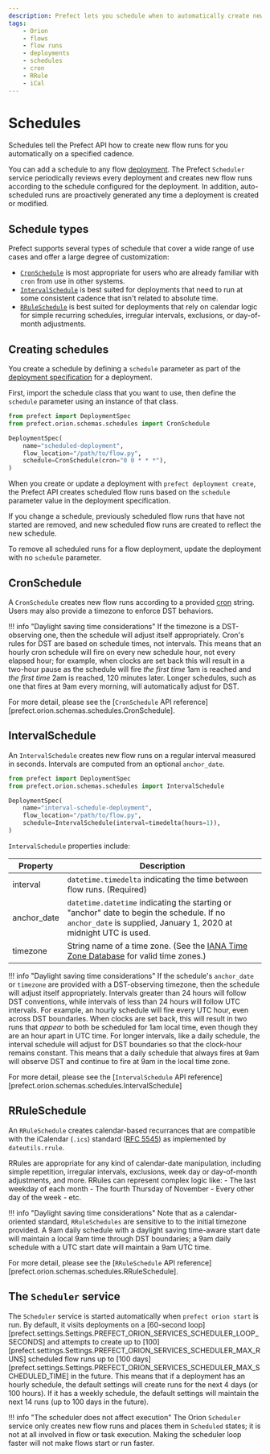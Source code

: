 ```yaml
---
description: Prefect lets you schedule when to automatically create new flow runs.
tags:
    - Orion
    - flows
    - flow runs
    - deployments
    - schedules
    - cron
    - RRule
    - iCal
---
```


# Schedules

Schedules tell the Prefect API how to create new flow runs for you automatically on a specified cadence.

You can add a schedule to any flow [deployment](/concepts/deployments/). The Prefect `Scheduler` service periodically reviews every deployment and creates new flow runs according to the schedule configured for the deployment. In addition, auto-scheduled runs are proactively generated any time a deployment is created or modified.

## Schedule types

Prefect supports several types of schedule that cover a wide range of use cases and offer a large degree of customization:

- [`CronSchedule`](#cronschedule) is most appropriate for users who are already familiar with `cron` from use in other systems.
- [`IntervalSchedule`](#intervalschedule) is best suited for deployments that need to run at some consistent cadence that isn't related to absolute time.
- [`RRuleSchedule`](#rruleschedule) is best suited for deployments that rely on calendar logic for simple recurring schedules, irregular intervals, exclusions, or day-of-month adjustments.

## Creating schedules

You create a schedule by defining a `schedule` parameter as part of the [deployment specification](/concepts/deployments/#deployment-specifications) for a deployment.

First, import the schedule class that you want to use, then define the `schedule` parameter using an instance of that class.

```python
from prefect import DeploymentSpec
from prefect.orion.schemas.schedules import CronSchedule

DeploymentSpec(
    name="scheduled-deployment",
    flow_location="/path/to/flow.py",
    schedule=CronSchedule(cron="0 0 * * *"),
)
```

When you create or update a deployment with `prefect deployment create`, the Prefect API creates scheduled flow runs based on the `schedule` parameter value in the deployment specification.

If you change a schedule, previously scheduled flow runs that have not started are removed, and new scheduled flow runs are created to reflect the new schedule.

To remove all scheduled runs for a flow deployment, update the deployment with no `schedule` parameter.

## CronSchedule

A `CronSchedule` creates new flow runs according to a provided [cron](https://en.wikipedia.org/wiki/Cron) string. Users may also provide a timezone to enforce DST behaviors.

!!! info "Daylight saving time considerations"
    If the timezone is a DST-observing one, then the schedule will adjust itself appropriately. Cron's rules for DST are based on schedule times, not intervals. This means that an hourly cron schedule will fire on every new schedule hour, not every elapsed hour; for example, when clocks are set back this will result in a two-hour pause as the schedule will fire _the first time_ 1am is reached and _the first time_ 2am is reached, 120 minutes later. Longer schedules, such as one that fires at 9am every morning, will automatically adjust for DST.

For more detail, please see the [`CronSchedule` API reference][prefect.orion.schemas.schedules.CronSchedule].

## IntervalSchedule

An `IntervalSchedule` creates new flow runs on a regular interval measured in seconds. Intervals are computed from an optional `anchor_date`.

```python
from prefect import DeploymentSpec
from prefect.orion.schemas.schedules import IntervalSchedule

DeploymentSpec(
    name="interval-schedule-deployment",
    flow_location="/path/to/flow.py",
    schedule=IntervalSchedule(interval=timedelta(hours=1)),
)
```

`IntervalSchedule` properties include:

| Property | Description |
| --- | --- |
| interval | `datetime.timedelta` indicating the time between flow runs. (Required) |
| anchor_date | `datetime.datetime` indicating the starting or "anchor" date to begin the schedule. If no `anchor_date` is supplied, January 1, 2020 at midnight UTC is used. |
| timezone | String name of a time zone. (See the [IANA Time Zone Database](https://www.iana.org/time-zones) for valid time zones.) |




!!! info "Daylight saving time considerations"
    If the schedule's `anchor_date` or `timezone` are provided with a DST-observing timezone, then the schedule will adjust itself appropriately. Intervals greater than 24 hours will follow DST conventions, while intervals of less than 24 hours will follow UTC intervals. For example, an hourly schedule will fire every UTC hour, even across DST boundaries. When clocks are set back, this will result in two runs that _appear_ to both be scheduled for 1am local time, even though they are an hour apart in UTC time. For longer intervals, like a daily schedule, the interval schedule will adjust for DST boundaries so that the clock-hour remains constant. This means that a daily schedule that always fires at 9am will observe DST and continue to fire at 9am in the local time zone.

For more detail, please see the [`IntervalSchedule` API reference][prefect.orion.schemas.schedules.IntervalSchedule]

## RRuleSchedule



An `RRuleSchedule` creates calendar-based recurrances that are compatible with the iCalendar (`.ics`) standard ([RFC 5545](https://datatracker.ietf.org/doc/html/rfc5545)) as implemented by `dateutils.rrule`.

RRules are appropriate for any kind of calendar-date manipulation, including simple repetition, irregular intervals, exclusions, week day or day-of-month adjustments, and more. RRules can represent complex logic like: - The last weekday of each month - The fourth Thursday of November - Every other day of the week - etc.

!!! info "Daylight saving time considerations"
    Note that as a calendar-oriented standard, `RRuleSchedules` are sensitive to to the initial timezone provided. A 9am daily schedule with a daylight saving time-aware start date will maintain a local 9am time through DST boundaries; a 9am daily schedule with a UTC start date will maintain a 9am UTC time.

For more detail, please see the [`RRuleSchedule` API reference][prefect.orion.schemas.schedules.RRuleSchedule].



## The `Scheduler` service

The `Scheduler` service is started automatically when `prefect orion start` is run. By default, it visits deployments on a [60-second loop][prefect.settings.Settings.PREFECT_ORION_SERVICES_SCHEDULER_LOOP_SECONDS] and attempts to create up to [100][prefect.settings.Settings.PREFECT_ORION_SERVICES_SCHEDULER_MAX_RUNS] scheduled flow runs up to [100 days][prefect.settings.Settings.PREFECT_ORION_SERVICES_SCHEDULER_MAX_SCHEDULED_TIME] in the future. This means that if a deployment has an hourly schedule, the default settings will create runs for the next 4 days (or 100 hours). If it has a weekly schedule, the default settings will maintain the next 14 runs (up to 100 days in the future).

!!! info "The scheduler does not affect execution"
    The Orion `Scheduler` service only creates new flow runs and places them in `Scheduled` states; it is not at all involved in flow or task execution. Making the scheduler loop faster will not make flows start or run faster.

